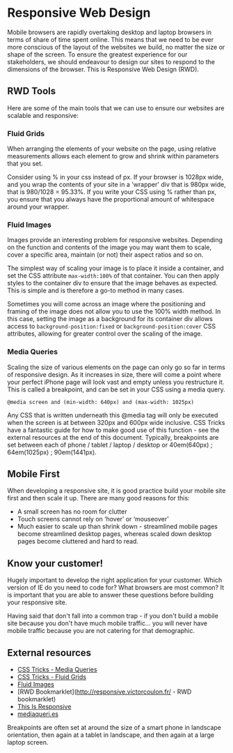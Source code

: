 # Responsive Web Design

Mobile browsers are rapidly overtaking desktop and laptop browsers in terms of share of time spent online. This means that we need to be ever more conscious of the layout of the websites we build, no matter the size or shape of the screen. To ensure the greatest experience for our stakeholders, we should endeavour to design our sites to respond to the dimensions of the browser. This is Responsive Web Design (RWD).

## RWD Tools

Here are some of the main tools that we can use to ensure our websites are scalable and responsive:

### Fluid Grids

When arranging the elements of your website on the page, using relative measurements allows each element to grow and shrink within parameters that you set. 

Consider using % in your css instead of px. If your browser is 1028px wide, and you wrap the contents of your site in a 'wrapper' div that is 980px wide, that is 980/1028 = 95.33%. If you write your CSS using % rather than px, you ensure that you always have the proportional amount of whitespace around your wrapper.

### Fluid Images

Images provide an interesting problem for responsive websites. Depending on the function and contents of the image you may want them to scale, cover a specific area, maintain (or not) their aspect ratios and so on.

The simplest way of scaling your image is to place it inside a container, and set the CSS attribute ```max-width:100%``` of that container. You can then apply styles to the container div to ensure that the image behaves as expected. This is simple and is therefore a go-to method in many cases. 

Sometimes you will come across an image where the positioning and framing of the image does not allow you to use the 100% width method. In this case, setting the image as a background for its container div allows access to ``background-position:fixed`` or ```background-position:cover``` CSS attributes, allowing for greater control over the scaling of the image.

### Media Queries

Scaling the size of various elements on the page can only go so far in terms of responsive design. As it increases in size, there will come a point where your perfect iPhone page will look vast and empty unless you restructure it. This is called a breakpoint, and can be set in your CSS using a media query. 
```
@media screen and (min-width: 640px) and (max-width: 1025px)
```
Any CSS that is written underneath this @media tag will only be executed when the screen is at between 320px and 600px wide inclusive. CSS Tricks have a fantastic guide for how to make good use of this function - see the external resources at the end of this document. Typically, breakpoints are set between each of phone / tablet / laptop / desktop or 40em(640px) ; 64em(1025px) ; 90em(1441px).

## Mobile First

When developing a responsive site, it is good practice build your mobile site first and then scale it up. There are many good reasons for this: 

* A small screen has no room for clutter
* Touch screens cannot rely on ‘hover’ or ‘mouseover’
* Much easier to scale up than shrink down - streamlined mobile pages become streamlined desktop pages, whereas scaled down desktop pages become cluttered and hard to read.

## Know your customer!

Hugely important to develop the right application for your customer. Which version of IE do you need to code for? What browsers are most common? It is important that you are able to answer these questions before building your responsive site. 

Having said that don't fall into a common trap - if you don't build a mobile site because you don't have much mobile traffic... you will never have mobile traffic because you are not catering for that demographic. 

## External resources
* [CSS Tricks - Media Queries](http://css-tricks.com/css-media-queries/)
* [CSS Tricks - Fluid Grids](http://css-tricks.com/dont-overthink-it-grids/)
* [Fluid Images](http://demosthenes.info/blog/586/CSS-Fluid-Image-Techniques-for-Responsive-Site-Design)
* [RWD Bookmarklet](http://responsive.victorcoulon.fr/ - RWD bookmarklet)
* [This Is Responsive](http://bradfrost.github.io/this-is-responsive/)
* [mediaqueri.es](http://mediaqueri.es/)

Breakpoints are often set at around the size of a smart phone in landscape orientation, then again at a tablet in landscape, and then again at a large laptop screen. 
